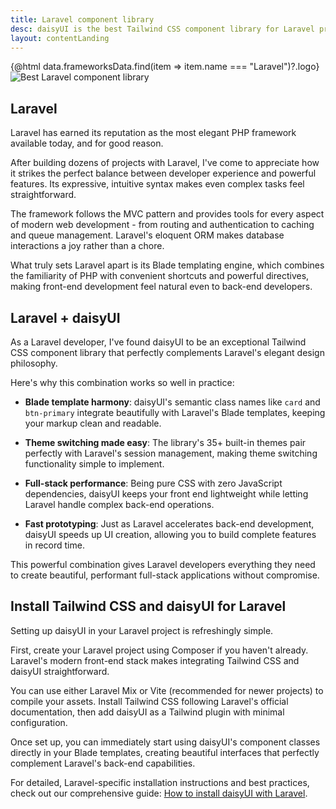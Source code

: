 ```yaml
---
title: Laravel component library
desc: daisyUI is the best Tailwind CSS component library for Laravel projects
layout: contentLanding
---
```


<script>
  import Translate from "$components/Translate.svelte"
  import Testimonials from "$components/Testimonials.svelte"
  export let data
</script>

<div class="mx-auto not-prose max-w-4xl py-12 p-6 from-base-300 rounded-box outline-base-content/5 mt-12 mb-6 items-center justify-center gap-8 bg-linear-to-b bg-center outline-2 outline-offset-6">
<div class="max-w-96 items-center w-full grid grid-cols-2 gap-6 lg:gap-12 [&>svg]:w-full [&>svg]:h-auto mx-auto">
{@html data.frameworksData.find(item => item.name === "Laravel")?.logo}
<img class="w-full h-auto" src="https://img.daisyui.com/images/daisyui/mark-static.svg" alt="Best Laravel component library" />
</div>
</div>

## Laravel

Laravel has earned its reputation as the most elegant PHP framework available today, and for good reason.

After building dozens of projects with Laravel, I've come to appreciate how it strikes the perfect balance between developer experience and powerful features. Its expressive, intuitive syntax makes even complex tasks feel straightforward.

The framework follows the MVC pattern and provides tools for every aspect of modern web development - from routing and authentication to caching and queue management. Laravel's eloquent ORM makes database interactions a joy rather than a chore.

What truly sets Laravel apart is its Blade templating engine, which combines the familiarity of PHP with convenient shortcuts and powerful directives, making front-end development feel natural even to back-end developers.

## Laravel + daisyUI

As a Laravel developer, I've found daisyUI to be an exceptional Tailwind CSS component library that perfectly complements Laravel's elegant design philosophy.

Here's why this combination works so well in practice:

- **Blade template harmony**: daisyUI's semantic class names like `card` and `btn-primary` integrate beautifully with Laravel's Blade templates, keeping your markup clean and readable.

- **Theme switching made easy**: The library's 35+ built-in themes pair perfectly with Laravel's session management, making theme switching functionality simple to implement.

- **Full-stack performance**: Being pure CSS with zero JavaScript dependencies, daisyUI keeps your front end lightweight while letting Laravel handle complex back-end operations.

- **Fast prototyping**: Just as Laravel accelerates back-end development, daisyUI speeds up UI creation, allowing you to build complete features in record time.

This powerful combination gives Laravel developers everything they need to create beautiful, performant full-stack applications without compromise.

<div class="mx-[50%] -translate-x-1/2 my-12 w-screen">
  <Testimonials items={data.testimonials} limit="6" />
</div>

## Install Tailwind CSS and daisyUI for Laravel

Setting up daisyUI in your Laravel project is refreshingly simple.

First, create your Laravel project using Composer if you haven't already. Laravel's modern front-end stack makes integrating Tailwind CSS and daisyUI straightforward.

You can use either Laravel Mix or Vite (recommended for newer projects) to compile your assets. Install Tailwind CSS following Laravel's official documentation, then add daisyUI as a Tailwind plugin with minimal configuration.

Once set up, you can immediately start using daisyUI's component classes directly in your Blade templates, creating beautiful interfaces that perfectly complement Laravel's back-end capabilities.

For detailed, Laravel-specific installation instructions and best practices, check out our comprehensive guide: [How to install daisyUI with Laravel](/docs/install/laravel/).
